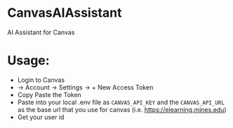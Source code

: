 # CanvasAIAssistant
AI Assistant for Canvas

# Usage:
- Login to Canvas
- -> Account -> Settings -> + New Access Token
- Copy Paste the Token
- Paste into your local .env file as `CANVAS_API_KEY` and the `CANVAS_API_URL` as the base url that you use for canvas (i.e. https://elearning.mines.edu)
- Get your user id 

